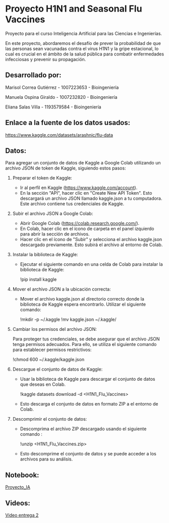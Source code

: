 # Proyecto H1N1 and Seasonal Flu Vaccines

Proyecto para el curso Inteligencia Artificial para las Ciencias e Ingenierías.

En este proyecto, abordaremos el desafío de prever la probabilidad de que las personas sean vacunadas contra el virus H1N1 y la gripe estacional, lo cual es crucial en el ámbito de la salud pública para combatir enfermedades infecciosas y prevenir su propagación. 

## Desarrollado por:
Marisol Correa Gutiérrez - 1007223653 - Bioingeniería

Manuela Ospina Giraldo - 1007232820 - Bioingeniería

Eliana Salas Villa - 1193579584 - Bioingeniería

## Enlace a la fuente de los datos usados: 
https://www.kaggle.com/datasets/arashnic/flu-data

## Datos:
Para agregar un conjunto de datos de Kaggle a Google Colab utilizando un archivo JSON de token de Kaggle, siguiendo estos pasos:

1. Preparar el token de Kaggle:
   - Ir al perfil en Kaggle (https://www.kaggle.com/account).
   - En la sección "API", hacer clic en "Create New API Token". Esto descargará un archivo JSON llamado kaggle.json a tu computadora. Este archivo contiene tus credenciales de Kaggle.

2. Subir el archivo JSON a Google Colab:

   - Abrir Google Colab (https://colab.research.google.com/).
   - En Colab, hacer clic en el ícono de carpeta en el panel izquierdo para abrir la sección de archivos.
   - Hacer clic en el ícono de "Subir" y selecciona el archivo kaggle.json descargado previamente. Esto subirá el archivo al entorno de Colab.

3. Instalar la biblioteca de Kaggle:

   - Ejecutar el siguiente comando en una celda de Colab para instalar la biblioteca de Kaggle:

     !pip install kaggle

4. Mover el archivo JSON a la ubicación correcta:

   - Mover el archivo kaggle.json al directorio correcto donde la biblioteca de Kaggle espera encontrarlo. Utilizar el siguiente comando:

     !mkdir -p ~/.kaggle
     !mv kaggle.json ~/.kaggle/
     
5. Cambiar los permisos del archivo JSON:

   Para proteger tus credenciales, se debe asegurar que el archivo JSON tenga permisos adecuados. Para ello, se utiliza el siguiente comando para establecer permisos restrictivos:

     !chmod 600 ~/.kaggle/kaggle.json

6. Descargue el conjunto de datos de Kaggle:

   - Usar la biblioteca de Kaggle para descargar el conjunto de datos que deseas en Colab. 

     !kaggle datasets download -d <H1N1_Flu_Vaccines>

   - Esto descarga el conjunto de datos en formato ZIP a el entorno de Colab.

7. Descomprimir el conjunto de datos:

   - Descomprima el archivo ZIP descargado usando el siguiente comando :

     !unzip <H1N1_Flu_Vaccines.zip>
     
   - Esto descomprime el conjunto de datos y se puede acceder a los archivos para su análisis.
  
## Notebook:
[Proyecto_IA]([https://www.youtube.com/watch?v=8sZhMG-_CPo](https://colab.research.google.com/drive/1s77dTCO_lwHxf8CKk4WMUZE2s5PxLVh9?usp=sharing)https://colab.research.google.com/drive/1s77dTCO_lwHxf8CKk4WMUZE2s5PxLVh9?usp=sharing)

## Videos:
[Video entrega 2](https://www.youtube.com/watch?v=8sZhMG-_CPo)
